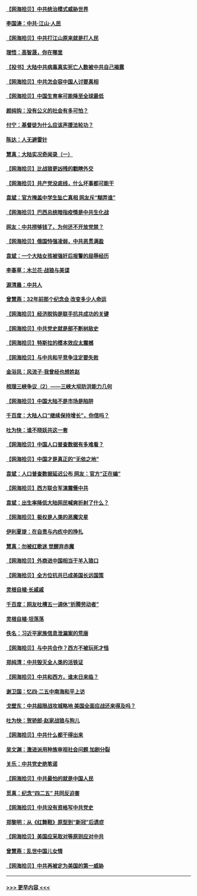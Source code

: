 #### [【网海拾贝】中共统治模式威胁世界](../pages/nsc993/n12957622.md?t=05190102) 
#### [李国涛：中共‧江山‧人民](../pages/nsc993/n12957502.md?t=05190102) 
#### [【网海拾贝】中共打江山原来就是打人民](../pages/nsc993/n12954345.md?t=05190102) 
#### [理悟：高智晟，你在哪里](../pages/nsc993/n12953115.md?t=05190102) 
#### [【投书】大陆中共病毒真实死亡人数被中共自己揭露](../pages/nsc993/n12953050.md?t=05190102) 
#### [【网海拾贝】中共怎会容中国人讨要真相](../pages/nsc993/n12952161.md?t=05190102) 
#### [【网海拾贝】中国生育率可能降至全球最低](../pages/nsc993/n12948793.md?t=05190102) 
#### [颜纯钩：没有公义的社会有多可怕？](../pages/nsc993/n12947626.md?t=05190102) 
#### [付宁：基督徒为什么应该声援法轮功？](../pages/nsc993/n12947233.md?t=05190102) 
#### [陈达：人无避雷针](../pages/nsc993/n12947098.md?t=05190102) 
#### [慧真：大陆实况奇闻录（一）](../pages/nsc993/n12945811.md?t=05190102) 
#### [【网海拾贝】比战狼更凶残的戳瞎外交](../pages/nsc993/n12945717.md?t=05190102) 
#### [【网海拾贝】共产党没底线，什么坏事都可能干](../pages/nsc993/n12942090.md?t=05190102) 
#### [袁斌：官方掩盖中学生坠亡真相 网友斥“糊弄谁”](../pages/nsc993/n12942029.md?t=05190102) 
#### [【网海拾贝】巴西总统暗指疫情是中共生化战](../pages/nsc993/n12938999.md?t=05190102) 
#### [网友：中共捞够钱了，为何还不开放党禁？](../pages/nsc993/n12938952.md?t=05190102) 
#### [【网海拾贝】俄国恃强凌弱，中共恶贯满盈](../pages/nsc993/n12936626.md?t=05190102) 
#### [袁斌：一个大陆女孩被强奸后报警的屈辱经历](../pages/nsc993/n12936547.md?t=05190102) 
#### [李春草：木兰花·战狼与美谍](../pages/nsc993/n12935995.md?t=05190102) 
#### [源清晨：中共人](../pages/nsc993/n12935589.md?t=05190102) 
#### [曾慧燕：32年前那个纪念会 改变多少人命运](../pages/nsc993/n12934233.md?t=05190102) 
#### [【网海拾贝】经济脱钩是联手抗共成功的关键](../pages/nsc993/n12934176.md?t=05190102) 
#### [【网海拾贝】中共党史就是部不断树敌史](../pages/nsc993/n12932844.md?t=05190102) 
#### [【网海拾贝】特斯拉的模本效应太震撼](../pages/nsc993/n12925626.md?t=05190102) 
#### [【网海拾贝】与中共和平竞争注定要失败](../pages/nsc993/n12923326.md?t=05190102) 
#### [金浴凤：风流子‧我曾经也想姓赵](../pages/nsc993/n12920911.md?t=05190102) 
#### [梳理三峡争议（2）——三峡大坝防洪能力几何](../pages/nsc993/n12920173.md?t=05190102) 
#### [【网海拾贝】中国大陆不是市场是陷阱](../pages/nsc993/n12920143.md?t=05190102) 
#### [千百度：大陆人口“继续保持增长”，你信吗？](../pages/nsc993/n12918946.md?t=05190102) 
#### [吐为快：谁不晓妖共这一套](../pages/nsc993/n12918941.md?t=05190102) 
#### [【网海拾贝】中国人口普查数据有多难看？](../pages/nsc993/n12917822.md?t=05190102) 
#### [【网海拾贝】中国才是真正的“无依之地”](../pages/nsc993/n12915845.md?t=05190102) 
#### [袁斌：人口普查数据延迟公布 网友：官方“正在编”](../pages/nsc993/n12915748.md?t=05190102) 
#### [【网海拾贝】西方联合军演震慑中共](../pages/nsc993/n12913466.md?t=05190102) 
#### [袁斌：出生率降低大陆网民喊爽折射了什么？](../pages/nsc993/n12913365.md?t=05190102) 
#### [【网海拾贝】极权是人类的恶魔灾星](../pages/nsc993/n12910697.md?t=05190102) 
#### [伊利夏提：在自责与内疚中的挣扎](../pages/nsc993/n12910493.md?t=05190102) 
#### [慧真：勿被红歌迷 觉醒弃赤魔](../pages/nsc993/n12910485.md?t=05190102) 
#### [【网海拾贝】外商进中国相当于羊入狼口](../pages/nsc993/n12908274.md?t=05190102) 
#### [【网海拾贝】全方位抗共已成美国长远国策](../pages/nsc993/n12906878.md?t=05190102) 
#### [灵根自植‧长戚戚](../pages/nsc993/n12905585.md?t=05190102) 
#### [千百度：网友吐槽五一调休“折腾劳动者”](../pages/nsc993/n12905934.md?t=05190102) 
#### [灵根自植‧坦荡荡](../pages/nsc993/n12905562.md?t=05190102) 
#### [佚名：习近平家族信息泄漏案的荒唐](../pages/nsc993/n12904705.md?t=05190102) 
#### [【网海拾贝】与中共合作？西方不被玩死才怪](../pages/nsc993/n12903873.md?t=05190102) 
#### [郑纯清：中共毁灭全人类的活铁证](../pages/nsc993/n12903785.md?t=05190102) 
#### [【网海拾贝】中共和西方，谁末日来临？](../pages/nsc993/n12903482.md?t=05190102) 
#### [谢卫国：忆四‧二五中南海和平上访](../pages/nsc993/n12902192.md?t=05190102) 
#### [戈壁东：中共超限战攻城略地 美国全面应战还来得及吗？](../pages/nsc993/n12902297.md?t=05190102) 
#### [吐为快：贺骄郎‧赵家战狼与狗儿](../pages/nsc993/n12902280.md?t=05190102) 
#### [【网海拾贝】中共什么都干得出来](../pages/nsc993/n12897500.md?t=05190102) 
#### [吴文渊：激进派用种族审视社会问题 加剧分裂](../pages/nsc993/n12893881.md?t=05190102) 
#### [关乐：中共党史绝笔谣](../pages/nsc993/n12897270.md?t=05190102) 
#### [【网海拾贝】中共最怕的就是中国人民](../pages/nsc993/n12894705.md?t=05190102) 
#### [觅真：纪念“四二五” 共同反迫害](../pages/nsc993/n12894553.md?t=05190102) 
#### [【网海拾贝】中共没有资格写中共党史](../pages/nsc993/n12892231.md?t=05190102) 
#### [郑黎明：从《红舞鞋》原型到“新冠”后遗症](../pages/nsc993/n12890469.md?t=05190102) 
#### [【网海拾贝】美国应采取对等原则应对中共](../pages/nsc993/n12889176.md?t=05190102) 
#### [曾慧燕：乱世中国儿女情](../pages/nsc993/n12887931.md?t=05190102) 
#### [【网海拾贝】中共再被定为美国的第一威胁](../pages/nsc993/n12887580.md?t=05190102) 

----
#### [ >>> 更早内容 <<< ](../indexes/nsc993-earlier.md)
